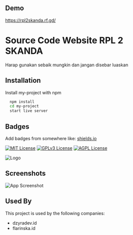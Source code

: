 
## Demo

https://rpl2skanda.rf.gd/
# Source Code Website RPL 2 SKANDA

Harap gunakan sebaik mungkin dan jangan disebar luaskan 

## Installation

Install my-project with npm

```bash
  npm install
  cd my-project
  start live server
```
    
## Badges

Add badges from somewhere like: [shields.io](https://shields.io/)

[![MIT License](https://img.shields.io/badge/License-MIT-green.svg)](https://choosealicense.com/licenses/mit/)
[![GPLv3 License](https://img.shields.io/badge/License-GPL%20v3-yellow.svg)](https://opensource.org/licenses/)
[![AGPL License](https://img.shields.io/badge/license-AGPL-blue.svg)](http://www.gnu.org/licenses/agpl-3.0)


![Logo](https://f.top4top.io/p_2908r1w691.png)


## Screenshots

![App Screenshot](https://c.top4top.io/p_2908ggn3x2.png)


## Used By

This project is used by the following companies:

- dzyradev.id
- flarinska.id

